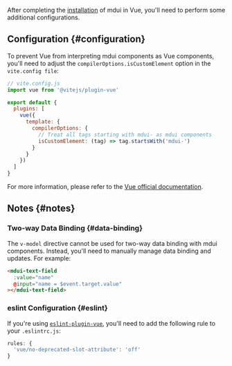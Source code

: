 After completing the [installation](/en/docs/2/getting-started/installation#npm) of mdui in Vue, you'll need to perform some additional configurations.

## Configuration {#configuration}

To prevent Vue from interpreting mdui components as Vue components, you'll need to adjust the `compilerOptions.isCustomElement` option in the `vite.config file`:

```js
// vite.config.js
import vue from '@vitejs/plugin-vue'

export default {
  plugins: [
    vue({
      template: {
        compilerOptions: {
          // Treat all tags starting with mdui- as mdui components
          isCustomElement: (tag) => tag.startsWith('mdui-')
        }
      }
    })
  ]
}
```

For more information, please refer to the [Vue official documentation](https://cn.vuejs.org/guide/extras/web-components.html#using-custom-elements-in-vue).

## Notes {#notes}

### Two-way Data Binding {#data-binding}

The `v-model` directive cannot be used for two-way data binding with mdui components. Instead, you'll need to manually manage data binding and updates. For example:

```html
<mdui-text-field
  :value="name"
  @input="name = $event.target.value"
></mdui-text-field>
```

### eslint Configuration {#eslint}

If you're using [`eslint-plugin-vue`](https://www.npmjs.com/package/eslint-plugin-vue), you'll need to add the following rule to your `.eslintrc.js`:

```js
rules: {
  'vue/no-deprecated-slot-attribute': 'off'
}
```
